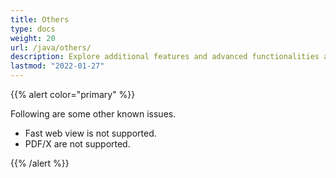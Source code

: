 ```yaml
---
title: Others
type: docs
weight: 20
url: /java/others/
description: Explore additional features and advanced functionalities available in Aspose.PDF for Java for your document needs.
lastmod: "2022-01-27"
---
```


{{% alert color="primary" %}}

Following are some other known issues.

- Fast web view is not supported.
- PDF/X are not supported.

{{% /alert %}}

